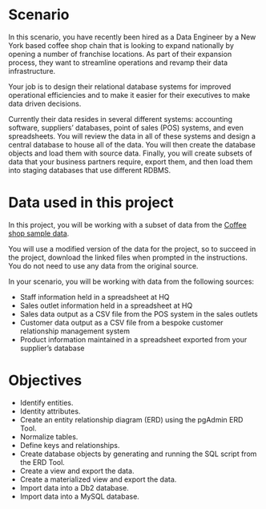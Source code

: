 # Scenario
In this scenario, you have recently been hired as a Data Engineer by a New York based coffee shop chain that is looking to expand nationally by opening a number of franchise locations. As part of their expansion process, they want to streamline operations and revamp their data infrastructure.

Your job is to design their relational database systems for improved operational efficiencies and to make it easier for their executives to make data driven decisions.

Currently their data resides in several different systems: accounting software, suppliers’ databases, point of sales (POS) systems, and even spreadsheets. You will review the data in all of these systems and design a central database to house all of the data. You will then create the database objects and load them with source data. Finally, you will create subsets of data that your business partners require, export them, and then load them into staging databases that use different RDBMS.

# Data used in this project

In this project, you will be working with a subset of data from the [Coffee shop sample data](https://community.ibm.com/community/user/businessanalytics/blogs/steven-macko/2019/07/12/beanie-coffee-1113?utm_medium=Exinfluencer&utm_source=Exinfluencer&utm_content=000026UJ&utm_term=10006555&utm_id=NA-SkillsNetwork-Channel-SkillsNetworkCoursesIBMDB0110ENSkillsNetwork883-2022-01-01).

You will use a modified version of the data for the project, so to succeed in the project, download the linked files when prompted in the instructions. You do not need to use any data from the original source.

In your scenario, you will be working with data from the following sources:

- Staff information held in a spreadsheet at HQ
- Sales outlet information held in a spreadsheet at HQ
- Sales data output as a CSV file from the POS system in the sales outlets
- Customer data output as a CSV file from a bespoke customer relationship management system
- Product information maintained in a spreadsheet exported from your supplier’s database

# Objectives
- Identify entities.
- Identity attributes.
- Create an entity relationship diagram (ERD) using the pgAdmin ERD Tool.
- Normalize tables.
- Define keys and relationships.
- Create database objects by generating and running the SQL script from the ERD Tool.
- Create a view and export the data.
- Create a materialized view and export the data.
- Import data into a Db2 database.
- Import data into a MySQL database.

